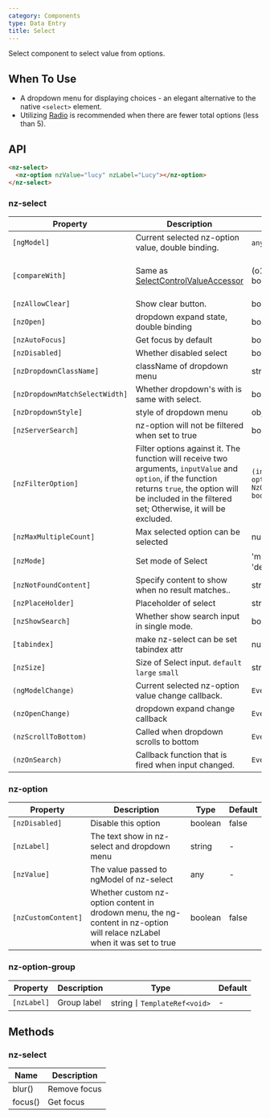 ```yaml
---
category: Components
type: Data Entry
title: Select
---
```


Select component to select value from options.

## When To Use

- A dropdown menu for displaying choices - an elegant alternative to the native `<select>` element.
- Utilizing [Radio](/components/radio/en) is recommended when there are fewer total options (less than 5).

## API

```html
<nz-select>
  <nz-option nzValue="lucy" nzLabel="Lucy"></nz-option>
</nz-select>
```

### nz-select

| Property | Description | Type | Default |
| -------- | ----------- | ---- | ------- |
| `[ngModel]` | Current selected nz-option value, double binding. | `any 丨 any[]` | - |
| `[compareWith]` | Same as [SelectControlValueAccessor](https://angular.io/api/forms/SelectControlValueAccessor#caveat-option-selection) | (o1: any, o2: any) => boolean | (o1: any, o2: any) => o1===o2 |
| `[nzAllowClear]` | Show clear button. | boolean | false |
| `[nzOpen]` | dropdown expand state, double binding | boolean | false |
| `[nzAutoFocus]` | Get focus by default | boolean | false |
| `[nzDisabled]` | Whether disabled select | boolean | false |
| `[nzDropdownClassName]` | className of dropdown menu | string | - |
| `[nzDropdownMatchSelectWidth]` | Whether dropdown's with is same with select. | boolean | true |
| `[nzDropdownStyle]` | style of dropdown menu | object | - |
| `[nzServerSearch]` | nz-option will not be filtered when set to true | boolean | false |
| `[nzFilterOption]` | Filter options against it. The function will receive two arguments, `inputValue` and `option`, if the function returns `true`, the option will be included in the filtered set; Otherwise, it will be excluded. | `(input?: string, option?: NzOptionComponent) => boolean;` | - |
| `[nzMaxMultipleCount]` |  Max selected option can be selected | number | Infinity |
| `[nzMode]` | Set mode of Select | 'multiple' 丨 'tags' 丨 'default' | 'default' |
| `[nzNotFoundContent]` | Specify content to show when no result matches.. | string | 'Not Found' |
| `[nzPlaceHolder]` | Placeholder of select | string | - |
| `[nzShowSearch]` | Whether show search input in single mode. | boolean | false |
| `[tabindex]` | make nz-select can be set tabindex  attr | number | 1 |
| `[nzSize]` | Size of Select input. `default` `large` `small` | string | default |
| `(ngModelChange)` | Current selected nz-option value change callback. | `EventEmitter<any[]>` | - |
| `(nzOpenChange)` | dropdown expand change callback | `EventEmitter<boolean>` | false |
| `(nzScrollToBottom)` | Called when dropdown scrolls to bottom | `EventEmitter<void>` | - |
| `(nzOnSearch)` | Callback function that is fired when input changed. | `EventEmitter<string>` |  |

### nz-option

| Property | Description | Type | Default |
| -------- | ----------- | ---- | ------- |
| `[nzDisabled]` | Disable this option | boolean | false |
| `[nzLabel]` | The text show in nz-select and dropdown menu | string | - |
| `[nzValue]` | The value passed to ngModel of nz-select | any | - |
| `[nzCustomContent]` | Whether custom nz-option content in drodown menu, the ng-content in nz-option will relace nzLabel when it was set to true | boolean | false |

### nz-option-group

| Property | Description | Type | Default |
| -------- | ----------- | ---- | ------- |
| `[nzLabel]` | Group label | string丨`TemplateRef<void>` | - |

## Methods

### nz-select

| Name | Description |
| --- | --- |
| blur() | Remove focus |
| focus() | Get focus |
